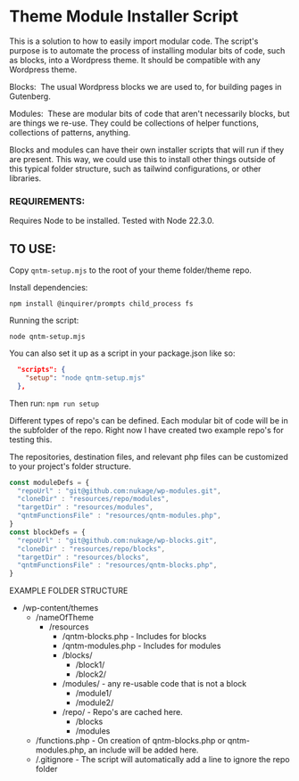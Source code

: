 # Theme Module Installer Script

This is a solution to how to easily import modular code. The script's purpose is to automate the process of installing modular bits of code, such as blocks, into a Wordpress theme. It should be compatible with any Wordpress theme.

Blocks:  The usual Wordpress blocks we are used to, for building pages in Gutenberg.

Modules:  These are modular bits of code that aren't necessarily blocks, but are things we re-use. They could be collections of helper functions, collections of patterns, anything.

Blocks and modules can have their own installer scripts that will run if they are present. This way, we could use this to install other things outside of this typical folder structure, such as tailwind configurations, or other libraries.

### REQUIREMENTS:

Requires Node to be installed. Tested with Node 22.3.0.

## TO USE:

Copy `qntm-setup.mjs` to the root of your theme folder/theme repo.

Install dependencies: 

`npm install @inquirer/prompts child_process fs`

Running the script:

`node qntm-setup.mjs`

You can also set it up as a script in your package.json like so:

```JSON
  "scripts": {
    "setup": "node qntm-setup.mjs"
  },
```
Then run: 
`npm run setup`

Different types of repo's can be defined. Each modular bit of code will be in the subfolder of the repo. Right now I have created two example repo's for testing this.  

The repositories, destination files, and relevant php files can be customized to your project's folder structure. 

```Javascript
const moduleDefs = {
  "repoUrl" : "git@github.com:nukage/wp-modules.git",
  "cloneDir" : "resources/repo/modules",
  "targetDir" : "resources/modules",
  "qntmFunctionsFile" : "resources/qntm-modules.php",
}
const blockDefs = {
  "repoUrl" : "git@github.com:nukage/wp-blocks.git",
  "cloneDir" : "resources/repo/blocks",
  "targetDir" : "resources/blocks",
  "qntmFunctionsFile" : "resources/qntm-blocks.php",
}
```

EXAMPLE FOLDER STRUCTURE

- /wp-content/themes
    - /nameOfTheme  
        - /resources
            - /qntm-blocks.php - Includes for blocks
            - /qntm-modules.php - Includes for modules
            - /blocks/
                - /block1/
                - /block2/
            - /modules/ - any re-usable code that is not a block
                - /module1/
                - /module2/ 
            - /repo/ - Repo's are cached here.
                - /blocks
                - /modules
    - /functions.php - On creation of qntm-blocks.php or qntm-modules.php, an include will be added here.
    - /.gitignore - The script will automatically add a line to ignore the repo folder
